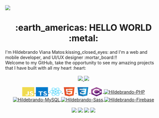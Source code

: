 <img align="center" src="https://github.com/Hildebrando-Viana-Matos/site-venda/blob/main/image/Design%20sem%20nome%20(9).png">
<h1 align="center">:earth_americas: HELLO WORLD :metal:</h1>
I'm Hildebrando Viana Matos:kissing_closed_eyes: and I'm a web and mobile developer, and UI/UX designer :mortar_board:!!<br />
Welcome to my GitHub, take the opportunity to see my amazing projects that I have built with all my heart :heart:
<br /><br />
<div align="center">
  <a href="https://github.com/Hildebrando-Viana-Matos">
  <img height="180em" src="https://github-readme-stats.vercel.app/api?username=Hildebrando-Viana-Matos&show_icons=true&theme=dark&include_all_commits=true&count_private=true"/>
  <img height="180em" src="https://github-readme-stats.vercel.app/api/top-langs/?username=Hildebrando-Viana-Matos&layout=compact&langs_count=7&theme=dark"/>
</div>
<div align="center" style="display: inline_block"><br>
  <img align="center" alt="Hildebrando-Js" height="30" width="40" src="https://raw.githubusercontent.com/devicons/devicon/master/icons/javascript/javascript-plain.svg">
  <img align="center" alt="Hildebrando-Ts" height="30" width="40" src="https://raw.githubusercontent.com/devicons/devicon/master/icons/typescript/typescript-plain.svg">
  <img align="center" alt="Hildebrando-React" height="30" width="40" src="https://raw.githubusercontent.com/devicons/devicon/master/icons/react/react-original.svg">
  <img align="center" alt="Hildebrando-HTML" height="30" width="40" src="https://raw.githubusercontent.com/devicons/devicon/master/icons/html5/html5-original.svg">
  <img align="center" alt="Hildebrando-CSS" height="30" width="40" src="https://raw.githubusercontent.com/devicons/devicon/master/icons/css3/css3-original.svg">
  <img align="center" alt="Hildebrando-Csharp" height="30" width="40" src="https://raw.githubusercontent.com/devicons/devicon/master/icons/csharp/csharp-original.svg">
  <img align="center" alt="Hildebrando-PHP" height="30" width="40" src="https://cdn.jsdelivr.net/gh/devicons/devicon/icons/php/php-original.svg" />
  <img align="center" alt="Hildebrando-MySQL" height="30" width="40" src="https://cdn.jsdelivr.net/gh/devicons/devicon/icons/mysql/mysql-original.svg" />
  <img align="center" alt="Hildebrando-Sass" height="30" width="40" src="https://cdn.jsdelivr.net/gh/devicons/devicon/icons/sass/sass-original.svg" />
  <img align="center" alt="Hildebrando-Firebase" height="30" src="https://cdn.jsdelivr.net/gh/devicons/devicon/icons/firebase/firebase-plain.svg" />
</div>
<br />
<div align="center"> 
  <a href="https://www.youtube.com/channel/UCMmtcUBGIMNERU2g4tCrZBA" target="_blank"><img src="https://img.shields.io/badge/YouTube-FF0000?style=for-the-badge&logo=youtube&logoColor=white" target="_blank"></a>
  <a href="https://www.instagram.com/hildodev/" target="_blank"><img src="https://img.shields.io/badge/-Instagram-%23E4405F?style=for-the-badge&logo=instagram&logoColor=white" target="_blank"></a>
  <a href = "mailto:hildocontato@gmail.com"><img src="https://img.shields.io/badge/-Gmail-%23333?style=for-the-badge&logo=gmail&logoColor=white" target="_blank"></a>
  <a href="https://www.linkedin.com/in/hildebrando-viana-matos-78972b202/" target="_blank"><img src="https://img.shields.io/badge/-LinkedIn-%230077B5?style=for-the-badge&logo=linkedin&logoColor=white" target="_blank"></a>  
</div>
